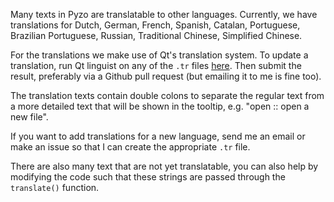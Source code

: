 Many texts in Pyzo are translatable to other languages. Currently, we
have translations for Dutch, German, French, Spanish, Catalan,
Portuguese, Brazilian Portuguese, Russian, Traditional Chinese,
Simplified Chinese.

For the translations we make use of Qt's translation system. To update
a translation, run Qt linguist on any of the `.tr` files
[here](https://github.com/pyzo/pyzo/tree/master/pyzo/resources/translations).
Then submit the result, preferably via a Github pull request (but
emailing it to me is fine too).

The translation texts contain double colons to separate the regular
text from a more detailed text that will be shown in the tooltip, e.g.
"open :: open a new file".

If you want to add translations for a new language, send me an email
or make an issue so that I can create the appropriate `.tr` file.

There are also many text that are not yet translatable, you can also
help by modifying the code such that these strings are passed through
the `translate()` function.
